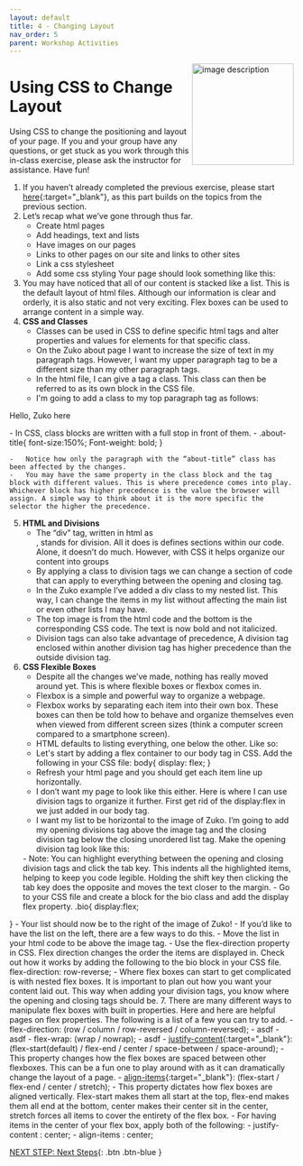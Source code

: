 ```yaml
---
layout: default
title: 4 - Changing Layout
nav_order: 5
parent: Workshop Activities
---
```


<img src="WORKSHOP-LOGO-HERE.png" alt="image description" style="float:right;width:180px;">

# Using CSS to Change Layout

Using CSS to change the positioning and layout of your page. If you and your group have any questions, or get stuck as you work through this in-class exercise, please ask the instructor for assistance.  Have fun!

1.  If you haven’t already completed the previous exercise, please start [here](https://richmccue.github.io/html-css/act-1.html){:target="_blank"}, as this part builds on the topics from the previous section.
2.  Let’s recap what we’ve gone through thus far.
    -   Create html pages
    -   Add headings, text and lists
    -   Have images on our pages
    -   Links to other pages on our site and links to other sites
    -   Link a css stylesheet
    -   Add some css styling
    Your page should look something like this:
3.  You may have noticed that all of our content is stacked like a list. This is the default layout of html files. Although our information is clear and orderly, it is also static and not very exciting. Flex boxes can be used to arrange content in a simple way.
4.  **CSS and Classes**
    -   Classes can be used in CSS to define specific html tags and alter properties and values for elements for that specific class.
    -   On the Zuko about page I want to increase the size of text in my paragraph tags. However, I want my upper paragraph tag to be a different size than my other paragraph tags.
    -   In the html file, I can give a tag a class. This class can then be referred to as its own block in the CSS file.
    -   I'm going to add a class to my top paragraph tag as follows:
<p class=”about-title”>Hello, Zuko here</p>
    -   In CSS, class blocks are written with a full stop in front of them.
    -   .about-title{
	font-size:150%;
	Font-weight: bold;
}

    -   Notice how only the paragraph with the “about-title” class has been affected by the changes.
    -   You may have the same property in the class block and the tag block with different values. This is where precedence comes into play. Whichever block has higher precedence is the value the browser will assign. A simple way to think about it is the more specific the selector the higher the precedence.
5.  **HTML and Divisions**
    -   The “div” tag, written in html as <div></div>, stands for division. All it does is defines sections within our code. Alone, it doesn’t do much. However, with CSS it helps organize our content into groups
    -   By applying a class to division tags we can change a section of code that can apply to everything between the opening and closing tag.
    -   In the Zuko example I’ve added a div class to my nested list. This way, I can change the items in my list without affecting the main list or even other lists I may have.
    -   The top image is from the html code and the bottom is the corresponding CSS code. The text is now bold and not italicized.
    -   Division tags can also take advantage of precedence, A division tag enclosed within another division tag has higher precedence than the outside division tag.
6.  **CSS Flexible Boxes**
    -   Despite all the changes we’ve made, nothing has really moved around yet. This is where flexible boxes or flexbox comes in.
    -   Flexbox is a simple and powerful way to organize a webpage.
    -   Flexbox works by separating each item into their own box. These boxes can then be told how to behave and organize themselves even when viewed from different screen sizes (think a computer screen compared to a smartphone screen).
    -   HTML defaults to listing everything, one below the other. Like so:
    -   Let's start by adding a flex container to our body tag in CSS. Add the following in your CSS file: 
body{
	display: flex;
}
    -   Refresh your html page and you should get each item line up horizontally.
    -   I don’t want my page to look like this either. Here is where I can use division tags to organize it further. First get rid of the display:flex in we just added in our body tag.
    -   I want my list to be horizontal to the image of Zuko. I’m going to add my opening divisions tag above the image tag and the closing division tag below the closing unordered list tag. Make the opening division tag look like this:
	<div class = “bio”>
        -   Note: You can highlight everything between the opening and closing division tags and click the tab key. This indents all the highlighted items, helping to keep you code legible. Holding the shift key then clicking the tab key does the opposite and moves the text closer to the margin.
    -   Go to your CSS file and create a block for the bio class and add the display flex property.
	.bio{
		display:flex;
}
    -   Your list should now be to the right of the image of Zuko!
    -   If you’d like to have the list on the left, there are a few ways to do this.
        -   Move the list in your html code to be above the image tag.
        -   Use the flex-direction property in CSS. Flex direction changes the order the items are displayed in. Check out how it works by adding the following to the bio block in your CSS file. 
flex-direction: row-reverse;
    -   Where flex boxes can start to get complicated is with nested flex boxes. It is important to plan out how you want your content laid out. This way when adding your division tags, you know where the opening and closing tags should be.
7.  There are many different ways to manipulate flex boxes with built in properties. Here and here are helpful pages on flex properties. The following is a list of a few you can try to add.
    -   flex-direction: (row / column / row-reversed / column-reversed);
        -   asdf
        -   asdf
    -   flex-wrap: (wrap / nowrap);
        -   asdf
    -   [justify-content](https://css-tricks.com/almanac/properties/j/justify-content/#:~:text=The%20justify%2Dcontent%20property%20is,have%20reached%20their%20maximum%20size.){:target="_blank"}: (flex-start(default) / flex-end / center / space-between / space-around);
        -   This property changes how the flex boxes are spaced between other flexboxes. This can be a fun one to play around with as it can dramatically change the layout of a page.
    -   [align-items](https://css-tricks.com/almanac/properties/a/align-items/){:target="_blank"}: (flex-start / flex-end / center / stretch);
        -   This property dictates how flex boxes are aligned vertically. Flex-start makes them all start at the top, flex-end makes them all end at the bottom, center makes their center sit in the center, stretch forces all items to cover the entirety of the flex box.
        -   For having items in the center of your flex box, apply both of the following:
            -   justify-content : center;
            -   align-items : center;

[NEXT STEP: Next Steps](act-5.html){: .btn .btn-blue }
